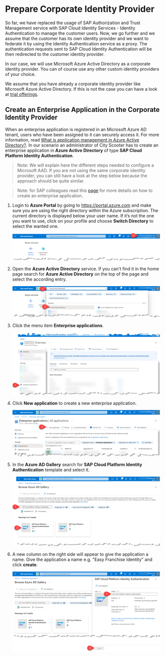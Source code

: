 # Prepare Corporate Identity Provider

So far, we have replaced the usage of SAP Authorization and Trust Management service with SAP Cloud Identity Services - Identity Authentication to manage the customer users. Now, we go further and we assume that the customer has its own identity provider and we want to federate it by using the Identity Authentication service as a proxy. The authentication requests sent to SAP Cloud Identity Authentication will be then redirected to the customer identity provider.

In our case, we will use Microsoft Azure Active Directory as a corporate identity provider. You can of course use any other custom identity providers of your choice.

We assume that you have already a corporate identity provider like Microsoft Azure Active Directory. If this is not the case you can have a look at [trial offerings](../get-azure-ad-free-account/README.md). 
 
## Create an Enterprise Application in the Corporate Identity Provider

When an enterprise application is registered in an Microsoft Azure AD tenant, users who have been assigned to it can securely access it.  For more information, read [What is application management in Azure Active Directory?](https://docs.microsoft.com/en-us/azure/active-directory/manage-apps/what-is-application-management). In our scenario an administrator of City Scooter has to create an enterprise application in **Azure Active Directory** of type **SAP Cloud Platform Identity Authentication**. 

> Note: We will explain here the different steps needed to configure a Microsoft AAD. If you are not using the same corporate identity provider, you can still have a look at the step below because the approach should be quite similar.

> Note: for SAP colleagues read this [page](https://github.tools.sap/saas-extension-on-kyma/easyfranchise-internal-appendix/blob/main/btp-kyma-identity-management/README.md#how-to-create-an-internal-enterprise-application-on-microsoft-azure-active-directory) for more details on how to create an enterprise application. 


1. Login to **Azure Portal** by going to https://portal.azure.com and make sure you are using the right directory within the Azure subscription. The current directory is displayed below your user name. If it’s not the one you want to use, click on your profile and choose **Switch Directory** to select the wanted one. 
 
   ![](images/open-microsoft-azure.png)
1. Open the **Azure Active Directory** service. If you can't find it in the home page search for **Azure Active Directory** on the top of the page and select the according entry.
   
   ![](images/select-aad.png)
1. Click the menu item **Enterprise applications**.  
   
   ![](images/select-enterprise-applications.png)
1. Click **New application** to create a new enterprise application. 

   ![](images/new-application.png)
1. In the **Azure AD Gallery** search for **SAP Cloud Platform Identity Authentication** template and select it. 
   
   ![](images/select-template-scpidentityauth.png)
1. A new column on the right side will appear to give the application a name. Give the application a name e.g. "Easy Franchise Identity" and click **create**.

   ![](images/create-application.png)









    


